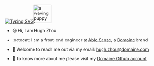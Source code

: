 [![Typing SVG](https://readme-typing-svg.herokuapp.com?font=VT323&pause=1000&color=000000&vCenter=true&width=240&height=22&lines=Welcome+to+my+Github+homepage!+)](https://git.io/typing-svg)<img src="https://user-images.githubusercontent.com/102388769/210440296-5cbc8103-fcbf-411b-b2ac-b47d30f5bc2c.gif" alt="a waving puppy to say hello" width="60px">  
    
- 😆 Hi, I am Hugh Zhou
    
- :octocat: I am a front-end engineer at [Able Sense](https://ablesense.com/), a [Domaine](https://meetdomaine.com/) brand
    
- 📧 Welcome to reach me out via my email: hugh.zhou@domaine.com
    
- :stars: To know more about me please visit my [Domaine Github account](https://github.com/halfhelix-hugh/)
        
